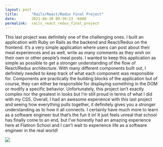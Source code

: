```yaml
---
layout: post
title:      "Rails/React/Redux Final Project"
date:       2021-06-30 09:39:23 -0400
permalink:  rails_react_redux_final_project
---
```



This last project was definitely one of the challenging ones. I built an application with Ruby on Rails as the backend and React/Redux on the frontend. It’s a very simple application where users can post about their meal experiences and as well, write as many comments as they wish on their own or other people’s meal posts. I wanted to keep this application as simple as possible to get a stronger understanding of the flow of React/Redux architecture. With many different components built out, I definitely needed to keep track of what each component was responsible for. Components are practically the building blocks of the application but of course, they can either be responsible for displaying something in the DOM or modify a specific behavior. Unfortunately, this project isn’t exactly complex nor the greatest in looks but I’m still proud in terms of what I did with my CSS. Overall, I had an awesome experience with this last project and seeing how everything pulls together, it definitely gives you a stronger understanding as to how it all connects. I certainly have much more to learn as a software engineer but that’s the fun it in! It just feels unreal that school has finally come to an end, but I’ve honestly had an amazing experience here at Flatiron School and I can’t wait to experience life as a software engineer in the real world! 

![](https://imgur.com/kcGRSgE) 
